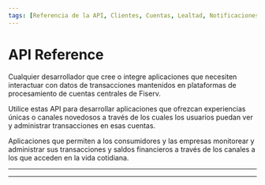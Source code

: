 ```yaml
---
tags: [Referencia de la API, Clientes, Cuentas, Lealtad, Notificaciones, Tarjetas, Transacciones, Tokenizacion]
---
```


# API Reference

<!--
type: tab
titles: ¿Para quién es?, ¿Cómo se usa?, Usos potenciales
-->

Cualquier desarrollador que cree o integre aplicaciones que necesiten interactuar con datos de transacciones mantenidos en plataformas de procesamiento de cuentas centrales de Fiserv.

<!--
type: tab
-->

Utilice estas API para desarrollar aplicaciones que ofrezcan experiencias únicas o canales novedosos a través de los cuales los usuarios puedan ver y administrar transacciones en esas cuentas.

<!--
type: tab
-->

Aplicaciones que permiten a los consumidores y las empresas monitorear y administrar sus transacciones y saldos financieros a través de los canales a los que acceden en la vida cotidiana.

<!-- type: tab-end -->

---

<!-- type: row -->

<!-- type: card
title: Clientes
description: Funciones de la dirección del nombre del Cliente, como agregar, consultar y editar datos demográficos del Cliente para propietarios, copropietarios y cualquier otra parte asociada con una Cuenta, como firmantes autorizados, garantes y otras partes asociadas (hijos, cónyuge).
Se pueden asociar varias cuentas con un solo registro de nombre/dirección de cliente. También están disponibles las referencias cruzadas entre los registros del cliente, la cuenta, las tarjetas y las relaciones.
-->

<!-- type: card
title: Cuentas
description: Funciones básicas de Cuenta como agregar, consultar y editar cuenta. También incluye opciones de procesamiento a nivel de cuenta para una cuenta de tarjeta, como opciones de monedero digital, tarjeta instantánea, gestión de límites, gestión de saldos y morosidad, aplicación de código de bloqueo, gestión de transacciones, reasignación de productos, procesamiento de débito y crédito directo y otras funciones de gestión de cuentas, establecimiento de relaciones de tarjetahabientes en CMS, asignación de registros de segmentos base de cuentas a un registro de Relación. El registro de relación contiene información que se aplica y controla todas las cuentas vinculadas en la relación.
-->

<!-- type: card
title: Lealtad
description: El programa de Lealtad funciona para recompensar a los clientes por su preferencia. Los programas de Lealtad también se conocen como programa de recompensas o programa de puntos.
Funciones del programa de Lealtad, como consulta de puntos, datos demográficos, gestión de puntos (ajustes, desembolsos, redenciones), referencias cruzadas de cuentas y detalles del estado de cuenta.
-->

<!-- type: row-end -->

<!-- type: row -->

<!-- type: card
title: Notificaciones
description: Las notificaciones de First Vision les permite a las empresas de tecnología financiera y a las instituciones financieras recibir eventos como autorizaciones, cambios de dirección, bloqueos de tarjeta, activación de tarjetas, reemplazos o reemisiones de tarjetas, fechas de vencimiento de pagos y cambios de Límite de Crédito.

También está disponible la flexibilidad para definir nuevos eventos/SMS en el futuro con cambios mínimos en el sistema.
-->

<!-- type: card
title: Tarjetas
description: Funciones de tarjetas para agregar, consultar y editar registros de tarjetas. Un registro de tarjeta contiene información sobre la tarjeta (o "plástico") que se emite al tarjetahabiente. También incluye referencias cruzadas entre el cliente, la cuenta y la tarjeta.
Funciones a nivel de tarjeta como activación de tarjeta, emisión, reemisión, pérdida y robo, reemplazo, gestión de límites, gestión de PIN seguro, detalles de la tarjeta, solicitud de código de bloqueo y autorizaciones.
-->

<!-- type: card
title: Transacciones
description: Funciones de transacciones para agregar, ajustar o consultar acciones de funciones. Muestra los detalles de las transacciones, como las autorizaciones pendientes, el ciclo hasta la fecha, las transacciones en disputa, el tipo de cambio, los datos de las cuotas, los detalles de la transacción y la consulta de control de procesamiento.
-->

<!-- type: row-end -->

<!-- type: row -->

<!-- type: card
title: Tokenizacion
description: Estos servicios recuperan y validan la lista de tarjetas disponibles asociadas con el número de cuenta solicitado a VISA. Las tarjetas sin tokens activos se consideran disponibles para tokenización. Los servicios permiten a VISA verificar la elegibilidad de las tarjetas para la digitalización a través de la Solicitud de verificación de elegibilidad entrante de Visa. Además, valida si el token existe y está activo y llama cuando el estado del token del emisor ha cambiado. El proveedor de billetera vincula su dispositivo a un token de e-com/COF previamente aprovisionado. El proceso de gestión del ciclo de vida del token también es compatible
-->

<!-- type: row-end -->

---
